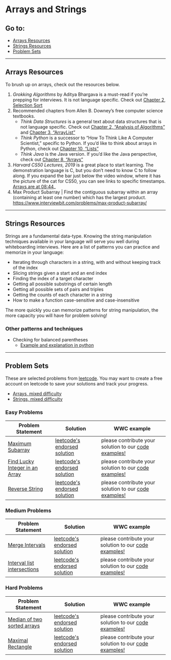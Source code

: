 # Arrays and Strings

## Go to:
 * [Arrays Resources](#arrays-resources)
 * [Strings Resources](#strings-resources)
 * [Problem Sets](#problem-sets)

---

## Arrays Resources

To brush up on arrays, check out the resources below.

1. _Grokking Algorithms_ by Aditya Bhargava is a must-read if you’re prepping for interviews. It is not language specific. Check out [Chapter 2, Selection Sort](https://livebook.manning.com/book/grokking-algorithms/chapter-2/)
2. Recommended chapters from Allen B. Downey’s free computer science textbooks.
    * _Think Data Structures_ is a general text about data structures that is not language specific. Check out [Chapter 2, “Analysis of Algorithms”](http://greenteapress.com/thinkdast/html/thinkdast003.html) and [Chapter 3, “ArrayList”](http://greenteapress.com/thinkdast/html/thinkdast004.html)
    * _Think Python_ is a successor to “How To Think Like A Computer Scientist,” specific to Python. If you’d like to think about arrays in Python, check out [Chapter 10, “Lists”](http://greenteapress.com/thinkpython2/html/thinkpython2011.html)
    * _Think Java_ is the Java version. If you’d like the Java perspective, check out [Chapter 8, “Arrays”](http://greenteapress.com/thinkjava6/html/thinkjava6009.html)
3. _Harvard CS50 Lectures, 2019_ is a great place to start learning. The demonstration language is C, but you don’t need to know C to follow along. If you expand the bar just below the video window, where it has the picture of the cat for CS50, you can see links to specific timestamps. [Arrays are at 08:44](https://www.youtube.com/watch?v=4IrUAqYKjIA&t=524s)_
4. Max Product Subarray | Find the contiguous subarray within an array (containing at least one number) which has the largest product. https://www.interviewbit.com/problems/max-product-subarray/

---

## Strings Resources
Strings are a fundamental data-type. Knowing the string manipulation techniques available in your language will serve you well during whiteboarding interviews. Here are a list of patterns you can practice and memorize in your language:
* Iterating through characters in a string, with and without keeping track of the index
* Slicing strings given a start and an end index 
* Finding the index of a target character
* Getting all possible substrings of certain length 
* Getting all possible sets of pairs and triples
* Getting the counts of each character in a string 
* How to make a function case-sensitive and case-insensitive  

The more quickly you can memorize patterns for string manipulation, the more capacity you will have for problem solving!  

### Other patterns and techniques
* Checking for balanced parentheses
    * [Example and explanation in python](https://runestone.academy/runestone/books/published/pythonds/BasicDS/BalancedSymbolsAGeneralCase.html)

---

## Problem Sets
These are selected problems from [leetcode](https://leetcode.com). You may want to create a free account on leetcode to save your solutions and track your progress. 
 * [Arrays, mixed difficulty](https://leetcode.com/list/xkaqgai5)
 * [Strings, mixed difficulty](https://leetcode.com/list/xskj0egv)

### Easy Problems
 Problem Statement | Solution | WWC example
--- | --- | ---
[Maximum Subarray](https://leetcode.com/problems/maximum-subarray/) | [leetcode's endorsed solution](https://leetcode.com/problems/maximum-subarray/solution/) | please contribute your solution to our [code examples!](https://github.com/WomenWhoCode/wwcsf-algos/tree/master/code-examples/array)
[Find Lucky Integer in an Array](https://leetcode.com/problems/find-lucky-integer-in-an-array/) | [leetcode's endorsed solution](https://leetcode.com/problems/find-lucky-integer-in-an-array/solution/) | please contribute your solution to our [code examples!](https://github.com/WomenWhoCode/wwcsf-algos/tree/master/code-examples/array)
[Reverse String](https://leetcode.com/problems/reverse-string/) | [leetcode's endorsed solution](https://leetcode.com/problems/reverse-string/solution/) | please contribute your solution to our [code examples!](https://github.com/WomenWhoCode/wwcsf-algos/tree/master/code-examples/array)

### Medium Problems
Problem Statement | Solution | WWC example
--- | --- | ---
[Merge Intervals](https://leetcode.com/problems/merge-intervals/) | [leetcode's endorsed solution](https://leetcode.com/problems/add-two-numbers/solution/) | please contribute your solution to our [code examples!](https://github.com/WomenWhoCode/wwcsf-algos/tree/master/code-examples/array)
[Interval list intersections](https://leetcode.com/problems/interval-list-intersections/) | [leetcode's endorsed solution](https://leetcode.com/problems/interval-list-intersections/solution/) | please contribute your solution to our [code examples!](https://github.com/WomenWhoCode/wwcsf-algos/tree/master/code-examples/array)

### Hard Problems
Problem Statement | Solution | WWC example
--- | --- | ---
[Median of two sorted arrays](https://leetcode.com/problems/median-of-two-sorted-arrays/) | [leetcode's endorsed solution](https://leetcode.com/problems/median-of-two-sorted-arrays/solution/) | please contribute your solution to our [code examples!](https://github.com/WomenWhoCode/wwcsf-algos/tree/master/code-examples/array)
[Maximal Rectangle](https://leetcode.com/problems/maximal-rectangle/) | [leetcode's endorsed solution](https://leetcode.com/problems/maximal-rectangle/solution/) | please contribute your solution to our [code examples!](https://github.com/WomenWhoCode/wwcsf-algos/tree/master/code-examples/array)
